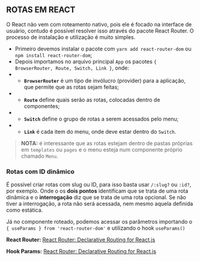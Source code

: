 ## ROTAS EM REACT

O React não vem com roteamento nativo, pois ele é focado na interface de usuário, contudo é possível resolver isso através do pacote React Router. O processo de instalação e utilização é muito simples.

- Primeiro devemos instalar o pacote com `yarn add react-router-dom` ou `npm install react-router-dom`;
- Depois importamos no arquivo principal `App` os pacotes `{ BrowserRouter, Route, Switch, Link }`, onde:
- - **`BrowserRouter`** é um tipo de invólucro (provider) para a aplicação, que permite que as rotas sejam feitas;
- - **`Route`** define quais serão as rotas, colocadas dentro de componentes;
- - **`Switch`** define o grupo de rotas a serem acessados pelo menu;
-  - **`Link`** é cada item do menu, onde deve estar dentro do `Switch`.

> **NOTA:** é interessante que as rotas estejam dentro de pastas próprias em `templates` ou `pages` e o menu esteja num componente próprio chamado `Menu`.

### Rotas com ID dinâmico

É possível criar rotas com slug ou ID, para isso basta usar `/:slug?` ou `:id?`, por exemplo. Onde o os **dois pontos** identificam que se trata de uma rota dinâmica e o **interrogação** diz que se trata de uma rota opcional. Se não tiver a interrogação, a rota não será acessada, nem mesmo aquela definida como estática.

Já no componente roteado, podemos acessar os parâmetros importando o `{ useParams } from 'react-router-dom'` e utilizando o hook `useParams()`

**React Router:** [React Router: Declarative Routing for React.js](https://reactrouter.com/web/guides/quick-start)

**Hook Params:** [React Router: Declarative Routing for React.js](https://reactrouter.com/web/example/url-params)
